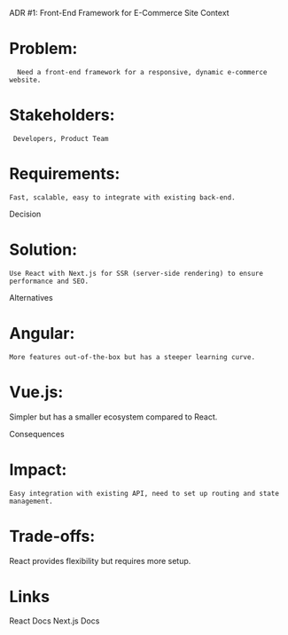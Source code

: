 ADR #1: Front-End Framework for E-Commerce Site
Context

#  Problem: 
      Need a front-end framework for a responsive, dynamic e-commerce website.

#  Stakeholders: 
     Developers, Product Team

# Requirements: 
    Fast, scalable, easy to integrate with existing back-end.
    
Decision

#  Solution: 
    Use React with Next.js for SSR (server-side rendering) to ensure performance and SEO.
    
Alternatives

#  Angular: 
    More features out-of-the-box but has a steeper learning curve.

#  Vue.js: 
   Simpler but has a smaller ecosystem compared to React.
   
Consequences

# Impact: 
    Easy integration with existing API, need to set up routing and state management.

# Trade-offs: 
  React provides flexibility but requires more setup.

# Links
  React Docs
  Next.js Docs

